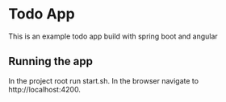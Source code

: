 # Todo App

This is an example todo app build with spring boot and angular

## Running the app

In the project root run start.sh. In the browser navigate to http://localhost:4200.
